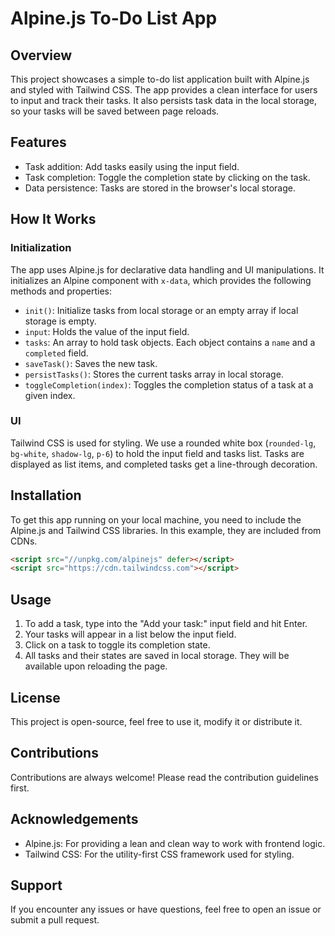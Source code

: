 # Alpine.js To-Do List App

## Overview

This project showcases a simple to-do list application built with Alpine.js and styled with Tailwind CSS. The app provides a clean interface for users to input and track their tasks. It also persists task data in the local storage, so your tasks will be saved between page reloads.

## Features

- Task addition: Add tasks easily using the input field.
- Task completion: Toggle the completion state by clicking on the task.
- Data persistence: Tasks are stored in the browser's local storage.

## How It Works

### Initialization

The app uses Alpine.js for declarative data handling and UI manipulations. It initializes an Alpine component with `x-data`, which provides the following methods and properties:

- `init()`: Initialize tasks from local storage or an empty array if local storage is empty.
- `input`: Holds the value of the input field.
- `tasks`: An array to hold task objects. Each object contains a `name` and a `completed` field.
- `saveTask()`: Saves the new task.
- `persistTasks()`: Stores the current tasks array in local storage.
- `toggleCompletion(index)`: Toggles the completion status of a task at a given index.

### UI

Tailwind CSS is used for styling. We use a rounded white box (`rounded-lg`, `bg-white`, `shadow-lg`, `p-6`) to hold the input field and tasks list. Tasks are displayed as list items, and completed tasks get a line-through decoration.

## Installation

To get this app running on your local machine, you need to include the Alpine.js and Tailwind CSS libraries. In this example, they are included from CDNs.

```html
<script src="//unpkg.com/alpinejs" defer></script>
<script src="https://cdn.tailwindcss.com"></script>
```

## Usage

1. To add a task, type into the "Add your task:" input field and hit Enter.
2. Your tasks will appear in a list below the input field.
3. Click on a task to toggle its completion state.
4. All tasks and their states are saved in local storage. They will be available upon reloading the page.

## License

This project is open-source, feel free to use it, modify it or distribute it.

## Contributions

Contributions are always welcome! Please read the contribution guidelines first.

## Acknowledgements

- Alpine.js: For providing a lean and clean way to work with frontend logic.
- Tailwind CSS: For the utility-first CSS framework used for styling.

## Support

If you encounter any issues or have questions, feel free to open an issue or submit a pull request.
